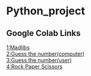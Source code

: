 # Python_project


## Google Colab Links
[1:Madlibs](https://colab.research.google.com/drive/1LorSXm4zkKeZ_TyUyNshqtcbC9vD0lKs?usp=sharing) <br>
[2:Guess the number(computer)](https://colab.research.google.com/drive/1af97ycRQyzL38PtF_GY-QHws02sX1Cxg?usp=sharing) <br>
[3:Guess the number(user)](https://colab.research.google.com/drive/1jxEqPd2Yp5N6fU6jRXYNyx_HW9eIl-67?usp=sharing) <br>
[4:Rock Paper Scissors](https://colab.research.google.com/drive/1pMaU13OQ5-JjyKW9K1NEiLp3wqqmSdvH?usp=sharing)
